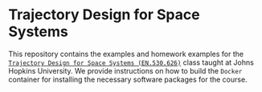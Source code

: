 # Trajectory Design for Space Systems 
This repository contains the examples and homework examples for the [`Trajectory Design for Space Systems (EN.530.626)`](https://acelab.me.jhu.edu/trajdesign/) class taught at Johns Hopkins University.
We provide instructions on how to build the `Docker` container for installing the necessary software packages for the course.
